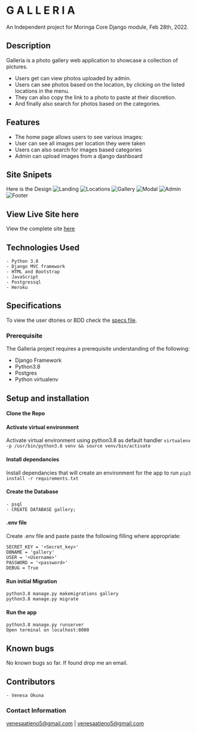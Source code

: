 # G A L L E R I A   

An Independent project for Moringa Core Django module, Feb 28th, 2022.

## Description

Galleria is a photo gallery web application to showcase a collection of pictures. 

- Users get can view photos uploaded by admin. 
- Users can see photos based on the location, by clicking on the listed locations in the menu. 
- They can also copy the link to a photo to paste at their discretion. 
- And finally also search for photos based on the categories.

## Features
- The home page allows users to see various images:
- User can see all images per location they were taken
- Users can also search for images based categories
- Admin can upload images from a django dashboard


## Site Snipets
Here is the Design
![Landing](/home/venesa/Documents/school/galleria/static/images/landing.png)
![Locations](./images/locations.png)
![Gallery](./images/albumgallery.png)
![Modal](./images/detailsmodal.png)
![Admin](./images/admin.png)
![Footer](./images/footer.png)

## View Live Site here
View the complete site [here](#)


## Technologies Used
    - Python 3.8
    - Django MVC framework
    - HTML and Bootstrap
    - JavaScript
    - Postgressql
    - Heroku

## Specifications
To view the user dtories or BDD check the [specs file](specs.md).

### Prerequisite
The Galleria project requires a prerequisite understanding of the following:
- Django Framework
- Python3.8
- Postgres
- Python virtualenv

## Setup and installation

#### Clone the Repo
####  Activate virtual environment
Activate virtual environment using python3.8 as default handler
    `virtualenv -p /usr/bin/python3.8 venv && source venv/bin/activate`
####  Install dependancies
Install dependancies that will create an environment for the app to run `pip3 install -r requirements.txt`
####  Create the Database
    - psql
    - CREATE DATABASE gallery;
####  .env file
Create .env file and paste paste the following filling where appropriate:

    SECRET_KEY = '<Secret_key>'
    DBNAME = 'gallery'
    USER = '<Username>'
    PASSWORD = '<password>'
    DEBUG = True
#### Run initial Migration
    python3.8 manage.py makemigrations gallery
    python3.8 manage.py migrate
#### Run the app
    python3.8 manage.py runserver
    Open terminal on localhost:8000

## Known bugs
No known bugs so far. If found drop me an email.


## Contributors
    - Venesa Okuna

### Contact Information
venesaatieno5@gmail.com | venesaatieno5@gmail.com
